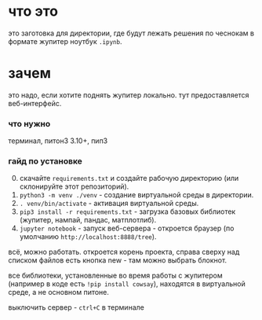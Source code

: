 # что это
 
это заготовка для директории, где будут лежать решения по чеснокам в формате жупитер ноутбук `.ipynb`.

# зачем 

это надо, если хотите поднять жупитер локально. тут предоставляется веб-интерфейс. 

### что нужно
терминал, питон3 3.10+, пип3

### гайд по установке

0. скачайте `requirements.txt` и создайте рабочую директорию (или склонируйте этот репозиторий).
1. `python3 -m venv ./venv` - создание виртуальной среды в директории.
2. `. venv/bin/activate` - активация виртуальной среды.
3. `pip3 install -r requirements.txt` - загрузка базовых библиотек (жупитер, нампай, пандас, матплотлиб).
4. `jupyter notebook` - запуск веб-сервера - откроется браузер (по умолчанию `http://localhost:8888/tree`).

всё, можно работать. откроется корень проекта, справа сверху над списком файлов есть кнопка new - там можно выбрать блокнот.

все библиотеки, установленные во время работы с жупитером (например в коде есть `!pip install cowsay`), находятся в виртуальной среде, а не основном питоне.

выключить сервер - `ctrl+C` в терминале 
